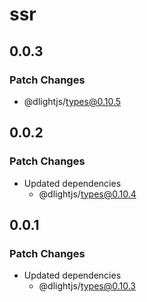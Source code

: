 # ssr

## 0.0.3

### Patch Changes

- @dlightjs/types@0.10.5

## 0.0.2

### Patch Changes

- Updated dependencies
  - @dlightjs/types@0.10.4

## 0.0.1

### Patch Changes

- Updated dependencies
  - @dlightjs/types@0.10.3
